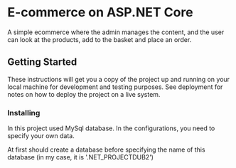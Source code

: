 # E-commerce on ASP.NET Core
A simple ecommerce where the admin manages the content, and the user can look at the products, add to the basket and place an order.

## Getting Started
These instructions will get you a copy of the project up and running on your local machine for development and testing purposes. See deployment for notes on how to deploy the project on a live system.

### Installing
In this project used MySql database.
In the configurations, you need to specify your own data. 


At first should create a database before specifying the name of this database (in my case, it is '.NET_PROJECTDUB2')
